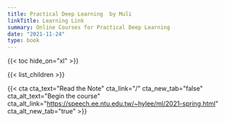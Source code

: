 ```yaml
---
title: Practical Deep Learning 	by Muli
linkTitle: Learning Link
summary: Online Courses for Practical Deep Learning
date: "2021-11-24"
type: book
---
```


{{\< toc hide_on="xl" >}}

{{\< list_children >}}

{{\< cta cta_text="Read the Note" cta_link="/" cta_new_tab="false" cta_alt_text="Begin the course" cta_alt_link="https://speech.ee.ntu.edu.tw/~hylee/ml/2021-spring.html" cta_alt_new_tab="true" >}}
